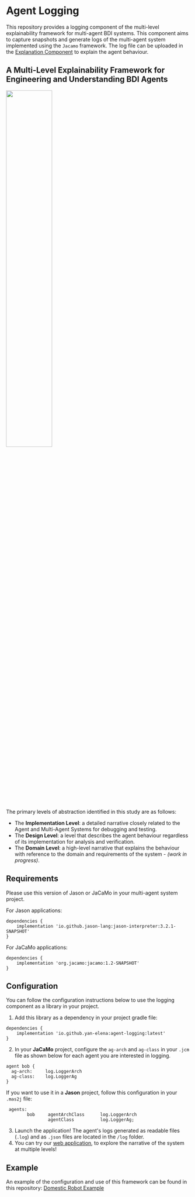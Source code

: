 # Agent Logging

This repository provides a logging component of the multi-level explainability framework for multi-agent BDI systems. This component aims to capture snapshots and generate logs of the multi-agent system implemented using the `Jacamo` framework. The log file can be uploaded in the [Explanation Component](https://yan-elena.github.io/agent-explanation/) to explain the agent behaviour.

## A Multi-Level Explainability Framework for Engineering and Understanding BDI Agents

<img src="https://github.com/user-attachments/files/15937276/agent-multi-level.pdf" width=50%>

The primary levels of abstraction identified in this study are as follows:
- The **Implementation Level**: a detailed narrative closely related to the Agent and Multi-Agent Systems for debugging and testing.
- The **Design Level**: a level that describes the agent behaviour regardless of its implementation for analysis and verification.
- The **Domain Level**: a high-level narrative that explains the behaviour with reference to the domain and requirements of the system - *(work in progress)*.

## Requirements

Please use this version of Jason or JaCaMo in your multi-agent system project.

For Jason applications:
```
dependencies {
    implementation 'io.github.jason-lang:jason-interpreter:3.2.1-SNAPSHOT'
}
```

For JaCaMo applications:
```
dependencies {
    implementation 'org.jacamo:jacamo:1.2-SNAPSHOT'
}
```

## Configuration

You can follow the configuration instructions below to use the logging component as a library in your project.

1. Add this library as a dependency in your project gradle file:
```
dependencies {
    implementation 'io.github.yan-elena:agent-logging:latest'
}
```

2. In your **JaCaMo** project, configure the `ag-arch` and `ag-class` in your `.jcm` file as shown below for each agent you are interested in logging.
```
agent bob { 
  ag-arch:     log.LoggerArch
  ag-class:    log.LoggerAg
}
```

  If you want to use it in a **Jason** project, follow this configuration in your `.mas2j` file:
```
 agents:
        bob     agentArchClass      log.LoggerArch
                agentClass          log.LoggerAg;
```

3. Launch the application! The agent's logs generated as readable files (`.log`) and as `.json` files are located in the `/log` folder.
4. You can try our [web application](https://yan-elena.github.io/agent-explanation/), to explore the narrative of the system at multiple levels! 

## Example

An example of the configuration and use of this framework can be found in this repository: [Domestic Robot Example](https://github.com/yan-elena/domestic-robot-example)
